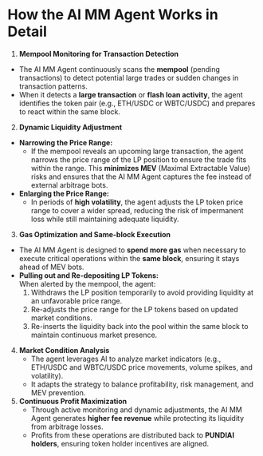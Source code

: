 # How the AI MM Agent Works in Detail

1. **Mempool Monitoring for Transaction Detection**

* The AI MM Agent continuously scans the **mempool** (pending transactions) to detect potential large trades or sudden changes in transaction patterns.&#x20;
* When it detects a **large transaction** or **flash loan activity**, the agent identifies the token pair (e.g., ETH/USDC or WBTC/USDC) and prepares to react within the same block.

2. **Dynamic Liquidity Adjustment**

* **Narrowing the Price Range:**
  * If the mempool reveals an upcoming large transaction, the agent narrows the price range of the LP position to ensure the trade fits within the range. This **minimizes MEV** (Maximal Extractable Value) risks and ensures that the AI MM Agent captures the fee instead of external arbitrage bots.
* **Enlarging the Price Range:**
  * In periods of **high volatility**, the agent adjusts the LP token price range to cover a wider spread, reducing the risk of impermanent loss while still maintaining adequate liquidity.

3. **Gas Optimization and Same-block Execution**

* The AI MM Agent is designed to **spend more gas** when necessary to execute critical operations within the **same block**, ensuring it stays ahead of MEV bots.
* **Pulling out and Re-depositing LP Tokens:**\
  When alerted by the mempool, the agent:
  1. Withdraws the LP position temporarily to avoid providing liquidity at an unfavorable price range.&#x20;
  2. Re-adjusts the price range for the LP tokens based on updated market conditions.&#x20;
  3. Re-inserts the liquidity back into the pool within the same block to maintain continuous market presence.

4. **Market Condition Analysis**
   * The agent leverages AI to analyze market indicators (e.g., ETH/USDC and WBTC/USDC price movements, volume spikes, and volatility).
   * It adapts the strategy to balance profitability, risk management, and MEV prevention.
5. **Continuous Profit Maximization**
   * Through active monitoring and dynamic adjustments, the AI MM Agent generates **higher fee revenue** while protecting its liquidity from arbitrage losses.
   * Profits from these operations are distributed back to **PUNDIAI holders**, ensuring token holder incentives are aligned.

